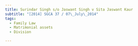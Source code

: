 ```yaml
---
title: Surindar Singh s/o Jaswant Singh v Sita Jaswant Kaur 
subtitle: "[2014] SGCA 37 / 07\_July\_2014"
tags:
  - Family Law
  - Matrimonial assets
  - Division

---
```


